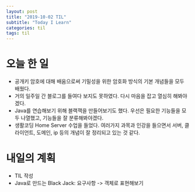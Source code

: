 ```yaml
---
layout: post
title: "2019-10-02 TIL"
subtitle: "Today I Learn"
categories: til
tags: til
---
```


# 오늘 한 일
   - 공개키 암호에 대해 배움으로써 기밀성을 위한 암호화 방식의 기본 개념들을 모두 배웠다.
   - 거의 일주일 간 블로그를 들여다 보지도 못하였다. 다시 마음을 잡고 열심히 해봐야겠다.
   - Java를 연습해보기 위해 블랙잭을 만들어보기도 했다. 우선은 필요한 기능들을 모두 나열했고, 기능들을 잘 분류해봐야겠다.
   - 생활코딩 Home Server 수업을 들었다. 여러가지 과목과 인강을 들으면서 서버, 클라이언트, 도메인, ip 등의 개념이 잘 정리되고 있는 것 같다. 
  

# 내일의 계획
   - TIL 작성
   - Java로 만드는 Black Jack: 요구사항 -> 객체로 표현해보기

